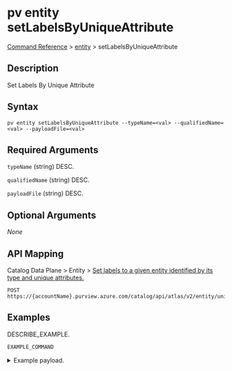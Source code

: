 # pv entity setLabelsByUniqueAttribute
[Command Reference](../../../README.md#command-reference) > [entity](./main.md) > setLabelsByUniqueAttribute

## Description
Set Labels By Unique Attribute

## Syntax
```
pv entity setLabelsByUniqueAttribute --typeName=<val> --qualifiedName=<val> --payloadFile=<val>
```

## Required Arguments
`typeName` (string)
DESC.

`qualifiedName` (string)
DESC.

`payloadFile` (string)
DESC.

## Optional Arguments
*None*

## API Mapping
Catalog Data Plane > Entity > [Set labels to a given entity identified by its type and unique attributes.](https://docs.microsoft.com/en-us/rest/api/purview/catalogdataplane/entity/set-labels-by-unique-attribute)
```
POST https://{accountName}.purview.azure.com/catalog/api/atlas/v2/entity/uniqueAttribute/type/{typeName}/labels
```

## Examples
DESCRIBE_EXAMPLE.
```powershell
EXAMPLE_COMMAND
```
<details><summary>Example payload.</summary>
<p>

```json
PASTE_JSON_HERE
```
</p>
</details>